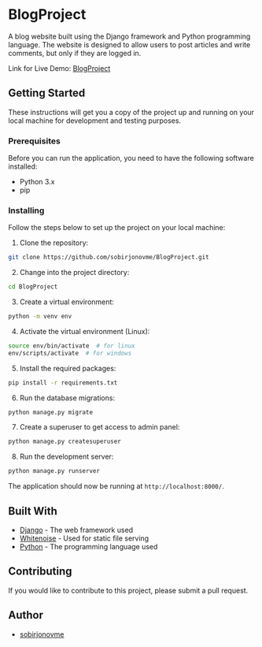 # BlogProject

A blog website built using the Django framework and Python programming language. The website is designed to allow users to post articles and write comments, but only if they are logged in.

Link for Live Demo: [BlogProject](https://blogproject1.pythonanywhere.com/)

## Getting Started

These instructions will get you a copy of the project up and running on your local machine for development and testing purposes.

### Prerequisites

Before you can run the application, you need to have the following software installed:

- Python 3.x
- pip

### Installing

Follow the steps below to set up the project on your local machine:

1. Clone the repository:


``` bash
git clone https://github.com/sobirjonovme/BlogProject.git
```


2. Change into the project directory:

``` bash
cd BlogProject
```


3. Create a virtual environment:

``` bash
python -m venv env
```

 
4. Activate the virtual environment (Linux):

``` bash
source env/bin/activate  # for linux
env/scripts/activate  # for windows
```


5. Install the required packages:

``` bash
pip install -r requirements.txt
```


6. Run the database migrations:

``` bash
python manage.py migrate
```


7. Create a superuser to get access to admin panel:
``` bash
python manage.py createsuperuser
```


8. Run the development server:

``` bash
python manage.py runserver
```


The application should now be running at `http://localhost:8000/`.

## Built With

- [Django](https://www.djangoproject.com) - The web framework used
- [Whitenoise](http://whitenoise.evans.io/en/stable/) - Used for static file serving
- [Python](https://www.python.org) - The programming language used

## Contributing

If you would like to contribute to this project, please submit a pull request.

## Author

- [sobirjonovme](https://github.com/sobirjonovme)
